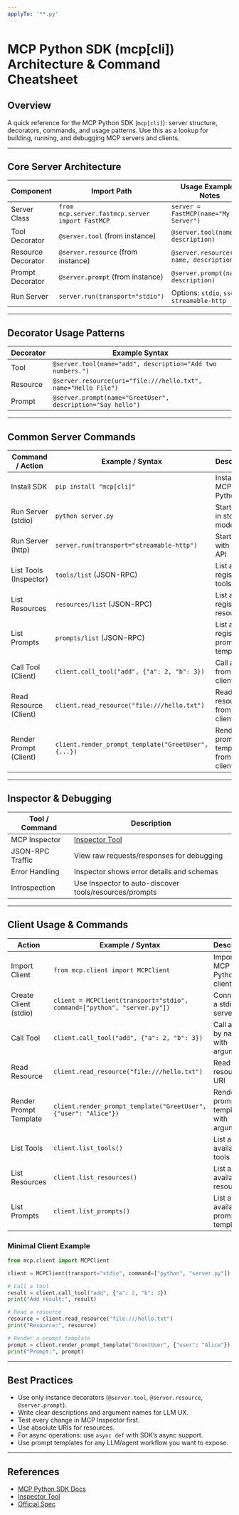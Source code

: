 ```yaml
---
applyTo: '**.py'
---
```

# MCP Python SDK (mcp[cli]) Architecture & Command Cheatsheet

## Overview
A quick reference for the MCP Python SDK (`mcp[cli]`): server structure, decorators, commands, and usage patterns. Use this as a lookup for building, running, and debugging MCP servers and clients.

---

## Core Server Architecture

| Component         | Import Path                                 | Usage Example / Notes                                  |
|-------------------|---------------------------------------------|--------------------------------------------------------|
| Server Class      | `from mcp.server.fastmcp.server import FastMCP` | `server = FastMCP(name="My MCP Server")`              |
| Tool Decorator    | `@server.tool` (from instance)              | `@server.tool(name, description)`                      |
| Resource Decorator| `@server.resource` (from instance)          | `@server.resource(uri, name, description)`             |
| Prompt Decorator  | `@server.prompt` (from instance)            | `@server.prompt(name, description)`                    |
| Run Server        | `server.run(transport="stdio")`            | Options: `stdio`, `sse`, `streamable-http`             |

---

## Decorator Usage Patterns

| Decorator         | Example Syntax                                                                 |
|-------------------|-------------------------------------------------------------------------------|
| Tool              | `@server.tool(name="add", description="Add two numbers.")`                 |
| Resource          | `@server.resource(uri="file:///hello.txt", name="Hello File")`             |
| Prompt            | `@server.prompt(name="GreetUser", description="Say hello")`                |

---

## Common Server Commands

| Command / Action         | Example / Syntax                                      | Description                                  |
|-------------------------|-------------------------------------------------------|----------------------------------------------|
| Install SDK             | `pip install "mcp[cli]"`                             | Install the MCP Python SDK                   |
| Run Server (stdio)      | `python server.py`                                    | Start server in stdio mode                   |
| Run Server (http)       | `server.run(transport="streamable-http")`            | Start server with HTTP API                   |
| List Tools (Inspector)  | `tools/list` (JSON-RPC)                               | List all registered tools                    |
| List Resources          | `resources/list` (JSON-RPC)                           | List all registered resources                |
| List Prompts            | `prompts/list` (JSON-RPC)                             | List all registered prompt templates         |
| Call Tool (Client)      | `client.call_tool("add", {"a": 2, "b": 3})`      | Call a tool from the client                  |
| Read Resource (Client)  | `client.read_resource("file:///hello.txt")`          | Read a resource from the client              |
| Render Prompt (Client)  | `client.render_prompt_template("GreetUser", {...})`  | Render a prompt template from the client     |

---

## Inspector & Debugging

| Tool / Command          | Description                                           |
|------------------------|------------------------------------------------------|
| MCP Inspector          | [Inspector Tool](https://modelcontextprotocol.io/inspector/) |
| JSON-RPC Traffic       | View raw requests/responses for debugging             |
| Error Handling         | Inspector shows error details and schemas             |
| Introspection          | Use Inspector to auto-discover tools/resources/prompts|

---

## Client Usage & Commands

| Action                      | Example / Syntax                                                      | Description                                  |
|-----------------------------|-----------------------------------------------------------------------|----------------------------------------------|
| Import Client               | `from mcp.client import MCPClient`                                    | Import the MCP Python client                 |
| Create Client (stdio)       | `client = MCPClient(transport="stdio", command=["python", "server.py"])` | Connect to a stdio server                    |
| Call Tool                   | `client.call_tool("add", {"a": 2, "b": 3})`                      | Call a tool by name with arguments           |
| Read Resource               | `client.read_resource("file:///hello.txt")`                          | Read a resource by URI                       |
| Render Prompt Template      | `client.render_prompt_template("GreetUser", {"user": "Alice"})`   | Render a prompt template with arguments      |
| List Tools                  | `client.list_tools()`                                                 | List all available tools                     |
| List Resources              | `client.list_resources()`                                             | List all available resources                 |
| List Prompts                | `client.list_prompts()`                                               | List all available prompt templates          |

### Minimal Client Example

```python
from mcp.client import MCPClient

client = MCPClient(transport="stdio", command=["python", "server.py"])

# Call a tool
result = client.call_tool("add", {"a": 2, "b": 3})
print("Add result:", result)

# Read a resource
resource = client.read_resource("file:///hello.txt")
print("Resource:", resource)

# Render a prompt template
prompt = client.render_prompt_template("GreetUser", {"user": "Alice"})
print("Prompt:", prompt)
```

---

## Best Practices
- Use only instance decorators (`@server.tool`, `@server.resource`, `@server.prompt`).
- Write clear descriptions and argument names for LLM UX.
- Test every change in MCP Inspector first.
- Use absolute URIs for resources.
- For async operations: use `async def` with SDK’s async support.
- Use prompt templates for any LLM/agent workflow you want to expose.

---

## References
- [MCP Python SDK Docs](https://modelcontextprotocol.io/docs/python-sdk/)
- [Inspector Tool](https://modelcontextprotocol.io/inspector/)
- [Official Spec](https://modelcontextprotocol.io/specification)
